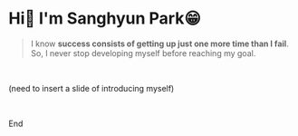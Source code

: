 # Hi👋 I'm Sanghyun Park😁

> I know **success consists of getting up just one more time than I fail**. So, I never stop developing myself before reaching my goal.

<br>

(need to insert a slide of introducing myself)



<br>

End

